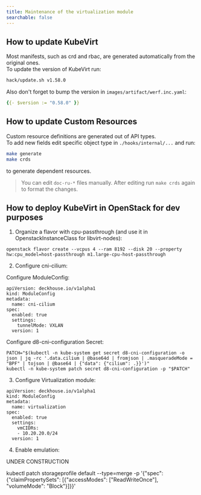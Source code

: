 ```yaml
---
title: Maintenance of the virtualization module 
searchable: false
---
```


How to update KubeVirt
----------------------

Most manifests, such as crd and rbac, are generated automatically from the original ones.  
To update the version of KubeVirt run:

```bash
hack/update.sh v1.58.0
```

Also don't forget to bump the version in `images/artifact/werf.inc.yaml`:

```yaml
{{- $version := "0.58.0" }}
```

How to update Custom Resources
------------------------------

Custom resource definitions are generated out of API types.  
To add new fields edit specific object type in `./hooks/internal/...` and run:

```bash
make generate
make crds
```

to generate dependent resources.

> You can edit `doc-ru-*` files manually. After editing run `make crds` again to format the changes.


How to deploy KubeVirt in OpenStack for dev purposes
----------------------------------------------------

1. Organize a flavor with cpu-passthrough (and use it in OpenstackInstanceClass for libvirt-nodes):

```
openstack flavor create --vcpus 4 --ram 8192 --disk 20 --property hw:cpu_model=host-passthrough m1.large-cpu-host-passthrough

```

2. Configure cni-cilium:


Configure ModuleConfig:

```
apiVersion: deckhouse.io/v1alpha1
kind: ModuleConfig
metadata:
  name: cni-cilium
spec:
  enabled: true
  settings:
    tunnelMode: VXLAN
  version: 1
```

Configure d8-cni-configuration Secret:
```
PATCH="$(kubectl -n kube-system get secret d8-cni-configuration -o json | jq -rc '.data.cilium | @base64d | fromjson | .masqueradeMode = "BPF" | tojson | @base64 | {"data": {"cilium": .}}')"
kubectl -n kube-system patch secret d8-cni-configuration -p "$PATCH"
```

3. Configure Virtualization module:


```
apiVersion: deckhouse.io/v1alpha1
kind: ModuleConfig
metadata:
  name: virtualization
spec:
  enabled: true
  settings:
    vmCIDRs:
    - 10.20.20.0/24
  version: 1
```

4. Enable emulation:

UNDER CONSTRUCTION







kubectl patch storageprofile default --type=merge -p '{"spec": {"claimPropertySets": [{"accessModes": ["ReadWriteOnce"], "volumeMode": "Block"}]}}'
